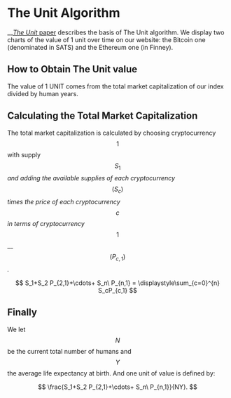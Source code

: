 # The Unit Algorithm

__[_The Unit_ paper](https://github.com/toknowwhy/the-unit-paper/blob/main/the\_unit\_paper.pdf) describes the basis of The Unit algorithm. We display two charts of the value of 1 unit over time on our website: the Bitcoin one (denominated in SATS) and the Ethereum one (in Finney).

## How to Obtain The Unit value

The value of 1 UNIT comes from the total market capitalization of our index divided by human years.

## Calculating the Total Market Capitalization

The total market capitalization is calculated by choosing cryptocurrency $$1$$ with supply $$S_1$$ _and adding the available supplies of each cryptocurrency_ $$(S_c)$$_times the price of each cryptocurrency_ $$c$$ _in terms of cryptocurrency_ $$1$$ __ $$(P_{c,1})$$_._

$$
S_1+S_2 P_{2,1}+\cdots+ S_n\ P_{n,1} = \displaystyle\sum_{c=0}^{n} S_cP_{c,1}
$$

## Finally

We let $$N$$ be the current total number of humans and $$Y$$the average life expectancy at birth. And one unit of value is defined by:



$$
\frac{S_1+S_2 P_{2,1}+\cdots+ S_n\ P_{n,1}}{NY}.
$$
